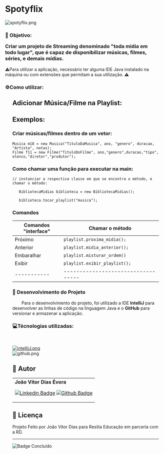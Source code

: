 # Spotyflix

![spotyflix.png](https://www.imagemhost.com.br/images/2023/03/13/spotyflix.png)

### <p>🎯 Objetivo:</p> Criar um projeto de Streaming denominado "toda midia em todo lugar", que é capaz de disponibilizar músicas, filmes, séries, e demais mídias.

⚠Para utilizar a aplicação, necessário ter alguma IDE Java instalado na máquina ou com extensões que permitam a sua utilização. ⚠
### <p>⚙️Como utilizar:</p>

<ul>

## Adicionar Música/Filme na Playlist:</p>

## Exemplos:
### Criar músicas/filmes dentro de um vetor:
```
Musica m18 = new Musica("TituloDaMusica", ano, "genero", duracao, "Artista", notas);
Filme f11 = new Filme("TituloDoFilme", ano,"genero",duracao,"tipo", elenco,"diretor","produtor");
```

### Como chamar uma função para executar na main:
```
// instanciar a respectiva classe em que se encontra o método, e chamar o método:

   BibliotecaMidias biblioteca = new BibliotecaMidias();
    
   biblioteca.tocar_playlist("musica");
```
### Comandos

| Comandos "interface" | Chamar o método         |
| -----------| ----------------------------------|
| Próximo    | ```playlist.proxima_midia();```   | 
| Anterior   | ```playlist.midia_anterior();```  |
| Embaralhar | ```playlist.misturar_ordem()```   |
| Exibir     | ```playlist.exibir_playlist();``` |
| -----------| ----------------------------------|

### 📓 Desenvolvimento do Projeto
<p> <span style="margin-left: 30px;"> Para o desenvolvimento do projeto, foi utilizado a IDE <strong>IntelliJ</strong> para desenvolver as linhas de código na linguagem Java e o <strong>GitHub</strong> para versionar e armazenar a aplicação.
</p>


### <p>💻Técnologias utilizadas:</p>
<div><br>



 [![intelliiJ.png](https://www.imagemhost.com.br/images/2023/03/13/intelliiJ.png)](https://www.imagemhost.com.br/image/r5ksei) <br>
![github.png](https://www.imagemhost.com.br/images/2023/02/28/github.png)
</div>

## 🦸 Autor

<table>
<tr>
<td>
<b>João Vitor Dias Évora</b>
<br>

[![Linkedin Badge](https://img.shields.io/badge/joaovitorevora-0077B5?style=for-the-badge&logo=linkedin&logoColor=white&link=https://www.linkedin.com/in/joaovitorevora/)](https://www.linkedin.com/in/joaovitorevora/) [![Github Badge](https://img.shields.io/badge/joaovitorevora-100000?style=for-the-badge&logo=github&logoColor=whitee&link=https://github.com/joaovitorevora)](https://github.com/joaovitorevora)

</td>
</tr>
</table>




## 📝 Licença

Projeto Feito por João Vitor Dias para Resilia Educação em parceria com a RD.

---
![Badge Concluído](http://img.shields.io/static/v1?label=STATUS&message=CONCLUÍDO&color=GREEN&style=for-the-badge)
